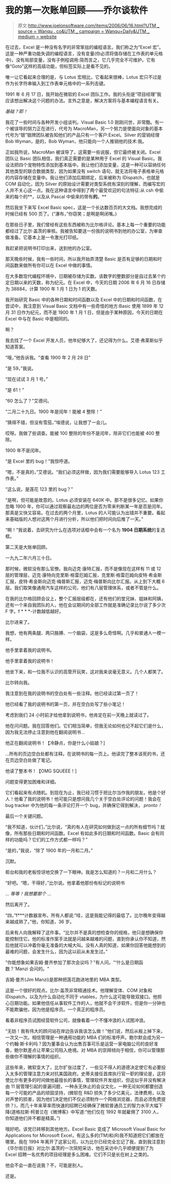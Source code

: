 # 我的第一次账单回顾——乔尔谈软件

> 原文:[http://www.joelonsoftware.com/items/2006/06/16.html?UTM _ source = Wanqu . co&UTM _ campaign = Wanqu+Daily&UTM _ medium = website](http://www.joelonsoftware.com/items/2006/06/16.html?utm_source=wanqu.co&utm_campaign=Wanqu+Daily&utm_medium=website)

在过去，Excel 是一种没有名字的非常笨拙的编程语言。我们称之为“Excel 宏”。这是一种严重功能失调的编程语言，没有变量(你必须将值存储在工作表的单元格中)，没有局部变量，没有子例程调用:简而言之，它几乎完全不可维护。它有像“Goto”这样的高级功能，但标签实际上是看不见的。

唯一让它看起来合理的是，与 Lotus 宏相比，它看起来很棒，Lotus 宏只不过是作为长字符串输入到工作表单元格中的一系列击键。

1991 年 6 月 17 日，我开始在微软的 Excel 团队工作。我的头衔是“项目经理”我应该想出解决这个问题的办法。言外之意是，解决方案将与基本编程语言有关。

*基础？耶！*

我花了一些时间与各种开发小组谈判。Visual Basic 1.0 刚刚问世，非常酷。有一个被误导的努力正在进行，代号为 MacroMan，另一个努力是使面向对象的基本代号为“银”银牌团队被告知他们的产品只有一个客户:Excel。Silver 的营销经理 Bob Wyman，是的，Bob Wyman，他只能向一个人推销他的技术:我。

正如我所说，MacroMan 被误导了，这需要一些说服，但它最终被关闭。Excel 团队让 Basic 团队相信，我们真正需要的是某种用于 Excel 的 Visual Basic。我设法把四个宠物特性添加到基本版中。我让他们添加变量，这是一种可以容纳任何其他类型的联合数据类型，因为如果没有 switch 语句，就无法将电子表格单元格的内容存储在变量中。我让他们添加后期绑定，后来被称为 IDispatch，也就是 COM 自动化，因为 Silver 的原始设计需要对类型系统有深刻的理解，而编写宏的人并不关心这一点。我在这种语言中得到了两个最受欢迎的句法特征:从 csh 中偷来的每个的**，以及从 Pascal 中偷来的带有**的**。**

然后我坐下来写 Excel Basic spec，这是一个长达数百页的大文档。我想完成的时候已经有 500 页了。(“瀑布，”你窃笑；是啊是啊闭嘴。)

在那些日子里，我们曾经有这些东西被称为比尔格评论。基本上每一个重要的功能都经过了比尔·盖茨的审核。我被告知要送一份我的说明书到他的办公室，为审查做准备。它基本上是一令激光打印纸。

我赶紧把说明书打印出来，送到他的办公室。

那天晚些时候，我有一些时间，所以我开始弄清楚 Basic 是否有足够的日期和时间函数来做所有你可以在 Excel 中做的事情。

在大多数现代编程环境中，日期被存储为实数。该数字的整数部分是自过去某个约定日期以来的天数，称为纪元。在 Excel 中，今天的日期 2006 年 6 月 16 日存储为 38884，计算 1900 年 1 月 1 日为 1 的天数。

我开始研究 Basic 中的各种日期和时间函数以及 Excel 中的日期和时间函数，在尝试中，我注意到 Visual Basic 文档中有一些奇怪的地方:Basic 使用 1899 年 12 月 31 日作为纪元，而不是 1900 年 1 月 1 日，但是由于某种原因，今天的日期在 Excel 中与在 Basic 中是相同的。

啊？

我去找了一个 Excel 开发人员，他年纪够大了，还记得为什么。艾德·弗莱斯似乎知道答案。

“哦，”他告诉我。"查看 1900 年 2 月 28 日"

“是 59，”我说。

“现在试试 3 月 1 号。”

“是 61！”

“60 怎么了？”艾德问。

“二月二十九日。1900 年是闰年！能被 4 整除！”

“猜得不错，但没有雪茄，”埃德说，让我想了一会儿。

哎呀。我做了些调查。能被 100 整除的年份不是闰年，除非它们也能被 400 整除。

1900 年不是闰年。

“是 Excel 里的 bug！”我惊呼道。

“嗯，不是真的，”艾德说。“我们必须这样做，因为我们需要能够导入 Lotus 123 工作表。”

“这么说，是莲花 123 里的 bug？”

“是啊，但可能是故意的。Lotus 必须安装在 640K 中。那不是很多记忆。如果你忽略 1900 年，你可以通过观察最右边的两位是否为零来判断某一年是否是闰年。那真是又快又容易。在过去的两个月里，Lotus 的人可能认为出错并不重要。看起来基础版的人想对这两个月进行分析，所以他们把时间向后推了一天。”

“啊！”我说着，去研究为什么在选项对话框中会有一个名为 **1904 日期系统**的复选框。

第二天是大账单回顾。

一九九二年六月三十日。

那时候，微软没有那么官僚。我向迈克·康特汇报，而不是像现在这样有 11 或 12 层的管理层，迈克·康特向克里斯·格雷厄姆汇报，克里斯·格雷厄姆向皮特·希金斯汇报，皮特·希金斯向迈克·梅普斯汇报，迈克·梅普斯向比尔汇报。从上到下大概 6 层。我们取笑像通用汽车这样的公司，他们有八层管理体系，或者不管是什么。

在我的比尔格回顾会议上，整个汇报层级都在，还有他们的堂兄妹、姐妹和阿姨，还有一个来自我团队的人，他在会议期间的全部工作就是准确记录比尔说了多少次 F 字。f * * *-计数越低越好。

比尔进来了。

我想，他有两条腿、两只胳膊、一个脑袋，这是多么奇怪啊。几乎和普通人一模一样。

他手里拿着我的说明书。

他手里拿着我的说明书！

他坐下来，和一位我不认识的高管开玩笑，这对我来说毫无意义。几个人都笑了。

比尔转向我。

我注意到在我的说明书的空白处有一些注释。他已经读过第一页了！

他已经看了我的说明书的第一页，并在空白处写了些小笔记！

考虑到我们 24 小时前才给他拿到说明书，他肯定在前一天晚上就读过了。

他在问问题。我在回答他们。它们相当简单，但我无论如何也记不起它们是什么，因为我无法停止注意到他在翻阅说明书…

他正在翻阅说明书！【冷静点，你是什么小姑娘？]

…所有的页边空白处都有注释。在说明书的每一页上。他读完了整本该死的书，还在页边空白处做了笔记。

他读了整本书！【OMG SQUEEE！]

问题变得更加困难和详细。

它们看起来有点随机。到现在为止，我已经习惯于把比尔当作我的朋友。他是个好人！他看了我的说明书！他可能只是想问我几个关于空白处评论的问题！我会在 bug tracker 中为他的每一条评论打开一个 bug，并确保它得到解决， *pronto！*

最后一个关键问题。

“我不知道，伙计们，”比尔说，“真的有人在研究如何做到这一点的所有细节吗？就像，所有那些日期和时间函数。Excel 有如此多的日期和时间函数。Basic 会有同样的功能吗？它们的工作方式都一样吗？”

“是的，”我说，“除了 1900 年的一月和二月。”

沉默。

柜台和我的老板惊讶地交换了一下眼神。我是怎么知道的？一月和二月什么？

“好吧。“嗯，干得好，”比尔说。他拿着他那份有标记的说明书

… *等等！我想要那个* …

然后离开了。

“四，”f***计数器宣布，所有人都说:“哇，这是我能记得的最低了。比尔晚年变得越来越成熟了。”他，你知道，36 岁。

后来有人向我解释了这件事。“比尔并不是真的想检查你的规格，他只是想确保你能控制住它。他的标准作案手法就是问越来越难的问题，直到你承认你不知道，然后他就可以冲着你毫无准备的大喊大叫。没有人真的知道，如果你回答他能想到的最难的问题，会发生什么，因为这以前从未发生过。”

"你能想象如果吉姆·曼齐参加了那次会议吗？"有人问。“‘什么是日期函数？’Manzi 会问的。"

吉姆·曼齐(Jim Manzi)是那种把莲花跑进地里的 MBA 类型。

这是一个很好的观点。比尔·盖茨非常精通技术。他理解变体、COM 对象和 IDispatch，以及为什么自动化不同于 vtables，为什么这可能导致双接口。他担心日期功能。如果他信任从事软件工作的人，他就不会干涉软件，但是你一分钟也不能欺骗他，因为他是程序员。一个真正的程序员。

看着非程序员试图经营软件公司，就像看着一个不懂冲浪的人试图冲浪。

“无妨！我有伟大的顾问站在岸边告诉我该怎么做！”他们说，然后从板上掉下来，一次又一次。相信管理是一种通用功能的 MBA 们的标准呼声。鲍尔默会成为另一个约翰·斯卡利吗？因为董事会认为出售百事可乐是运营一家电脑公司的良好准备，鲍尔默差点让苹果公司陷入绝境。对 MBA 的崇拜倾向于相信，你可以管理那些做你不理解的事情的组织。

这些年来，微软变大了，比尔扩张过度了，一些见不得人的道德决定使它有必要投入太多的管理注意力来对抗美国政府。史蒂夫接任首席执行官一职的理论是，这将使比尔有更多的时间做他最擅长的事情，管理软件开发组织，但这似乎并没有解决由 11 层管理引起的普遍问题，一种永无休止的会议文化，一种无论如何都要创造每一个可能的产品的顽固坚持，(微软在 R&D 损失了多少亿美元，法律费用，以及对声誉的损害，因为他们决定他们不仅必须制作一个网络浏览器，而且必须免费提供？)，而几十年来草率而快速的招聘已经确保了微软普通员工的智力水平大幅下降(道格拉斯·柯普兰在《微博客》中写道:“他们仅在 1992 年就雇佣了 3100 人，你知道他们并不都是精英。”)

哦好吧。该党已转移到其他地方。Excel Basic 变成了 Microsoft Visual Basic for Applications for Microsoft Excel，有这么多的(TM)和(R)我不知道把它们都放在哪里。我在 1994 年离开了这家公司，以为比尔已经完全忘记了我，直到我注意到《华尔街日报》对比尔·盖茨的一次简短采访，他在采访中几乎顺便提到了为 Excel 招聘一名优秀的项目经理是多么困难。它们不只是长在树上之类的。

他会不会一直在说我？不，可能是别人。

还是。